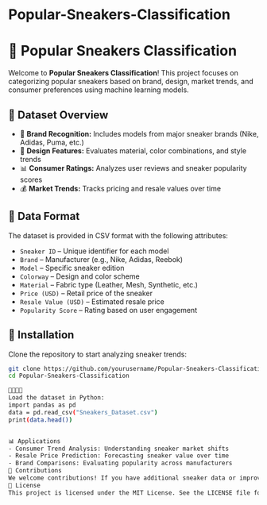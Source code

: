# Popular-Sneakers-Classification
# 👟 Popular Sneakers Classification

Welcome to **Popular Sneakers Classification**! This project focuses on categorizing popular sneakers based on brand, design, market trends, and consumer preferences using machine learning models.

## 📌 Dataset Overview
- 🏢 **Brand Recognition:** Includes models from major sneaker brands (Nike, Adidas, Puma, etc.)  
- 🎨 **Design Features:** Evaluates material, color combinations, and style trends  
- 📊 **Consumer Ratings:** Analyzes user reviews and sneaker popularity scores  
- 💰 **Market Trends:** Tracks pricing and resale values over time  

## 📂 Data Format
The dataset is provided in CSV format with the following attributes:
- `Sneaker ID` – Unique identifier for each model  
- `Brand` – Manufacturer (e.g., Nike, Adidas, Reebok)  
- `Model` – Specific sneaker edition  
- `Colorway` – Design and color scheme  
- `Material` – Fabric type (Leather, Mesh, Synthetic, etc.)  
- `Price (USD)` – Retail price of the sneaker  
- `Resale Value (USD)` – Estimated resale price  
- `Popularity Score` – Rating based on user engagement  

## 🔧 Installation
Clone the repository to start analyzing sneaker trends:
```bash
git clone https://github.com/yourusername/Popular-Sneakers-Classification.git
cd Popular-Sneakers-Classification


Load the dataset in Python:
import pandas as pd
data = pd.read_csv("Sneakers_Dataset.csv")
print(data.head())


📊 Applications
- Consumer Trend Analysis: Understanding sneaker market shifts
- Resale Price Prediction: Forecasting sneaker value over time
- Brand Comparisons: Evaluating popularity across manufacturers
🤝 Contributions
We welcome contributions! If you have additional sneaker data or improved classification models, feel free to submit a pull request.
📜 License
This project is licensed under the MIT License. See the LICENSE file for details


